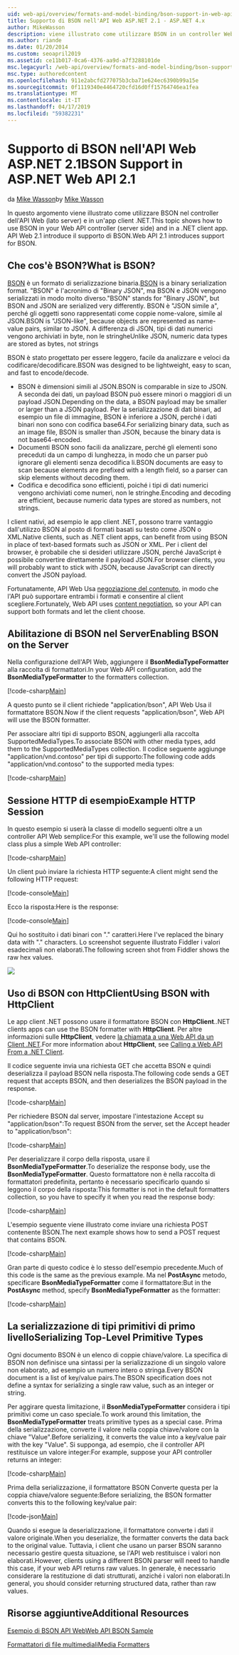 ```yaml
---
uid: web-api/overview/formats-and-model-binding/bson-support-in-web-api-21
title: Supporto di BSON nell'API Web ASP.NET 2.1 - ASP.NET 4.x
author: MikeWasson
description: viene illustrato come utilizzare BSON in un controller Web API (lato server) e in un'app client .NET per ASP.NET 4.x.
ms.author: riande
ms.date: 01/20/2014
ms.custom: seoapril2019
ms.assetid: ce11b017-0ca6-4376-aa9d-a7f3288101de
msc.legacyurl: /web-api/overview/formats-and-model-binding/bson-support-in-web-api-21
msc.type: authoredcontent
ms.openlocfilehash: 911e2abcfd277075b3cba71e624ec6390b99a15e
ms.sourcegitcommit: 0f1119340e4464720cfd16d0ff15764746ea1fea
ms.translationtype: MT
ms.contentlocale: it-IT
ms.lasthandoff: 04/17/2019
ms.locfileid: "59382231"
---
```

# <a name="bson-support-in-aspnet-web-api-21"></a><span data-ttu-id="b7c30-103">Supporto di BSON nell'API Web ASP.NET 2.1</span><span class="sxs-lookup"><span data-stu-id="b7c30-103">BSON Support in ASP.NET Web API 2.1</span></span>

<span data-ttu-id="b7c30-104">da [Mike Wasson](https://github.com/MikeWasson)</span><span class="sxs-lookup"><span data-stu-id="b7c30-104">by [Mike Wasson](https://github.com/MikeWasson)</span></span>

<span data-ttu-id="b7c30-105">In questo argomento viene illustrato come utilizzare BSON nel controller dell'API Web (lato server) e in un'app client .NET.</span><span class="sxs-lookup"><span data-stu-id="b7c30-105">This topic shows how to use BSON in your Web API controller (server side) and in a .NET client app.</span></span> <span data-ttu-id="b7c30-106">API Web 2.1 introduce il supporto di BSON.</span><span class="sxs-lookup"><span data-stu-id="b7c30-106">Web API 2.1 introduces support for BSON.</span></span> 

## <a name="what-is-bson"></a><span data-ttu-id="b7c30-107">Che cos'è BSON?</span><span class="sxs-lookup"><span data-stu-id="b7c30-107">What is BSON?</span></span>

<span data-ttu-id="b7c30-108">[BSON](http://bsonspec.org/) è un formato di serializzazione binaria.</span><span class="sxs-lookup"><span data-stu-id="b7c30-108">[BSON](http://bsonspec.org/) is a binary serialization format.</span></span> <span data-ttu-id="b7c30-109">"BSON" è l'acronimo di "Binary JSON", ma BSON e JSON vengono serializzati in modo molto diverso.</span><span class="sxs-lookup"><span data-stu-id="b7c30-109">"BSON" stands for "Binary JSON", but BSON and JSON are serialized very differently.</span></span> <span data-ttu-id="b7c30-110">BSON è "JSON simile a", perché gli oggetti sono rappresentati come coppie nome-valore, simile al JSON.</span><span class="sxs-lookup"><span data-stu-id="b7c30-110">BSON is "JSON-like", because objects are represented as name-value pairs, similar to JSON.</span></span> <span data-ttu-id="b7c30-111">A differenza di JSON, tipi di dati numerici vengono archiviati in byte, non le stringhe</span><span class="sxs-lookup"><span data-stu-id="b7c30-111">Unlike JSON, numeric data types are stored as bytes, not strings</span></span>

<span data-ttu-id="b7c30-112">BSON è stato progettato per essere leggero, facile da analizzare e veloci da codificare/decodificare.</span><span class="sxs-lookup"><span data-stu-id="b7c30-112">BSON was designed to be lightweight, easy to scan, and fast to encode/decode.</span></span>

- <span data-ttu-id="b7c30-113">BSON è dimensioni simili al JSON.</span><span class="sxs-lookup"><span data-stu-id="b7c30-113">BSON is comparable in size to JSON.</span></span> <span data-ttu-id="b7c30-114">A seconda dei dati, un payload BSON può essere minori o maggiori di un payload JSON.</span><span class="sxs-lookup"><span data-stu-id="b7c30-114">Depending on the data, a BSON payload may be smaller or larger than a JSON payload.</span></span> <span data-ttu-id="b7c30-115">Per la serializzazione di dati binari, ad esempio un file di immagine, BSON è inferiore a JSON, perché i dati binari non sono con codifica base64.</span><span class="sxs-lookup"><span data-stu-id="b7c30-115">For serializing binary data, such as an image file, BSON is smaller than JSON, because the binary data is not base64-encoded.</span></span>
- <span data-ttu-id="b7c30-116">Documenti BSON sono facili da analizzare, perché gli elementi sono preceduti da un campo di lunghezza, in modo che un parser può ignorare gli elementi senza decodifica li.</span><span class="sxs-lookup"><span data-stu-id="b7c30-116">BSON documents are easy to scan because elements are prefixed with a length field, so a parser can skip elements without decoding them.</span></span>
- <span data-ttu-id="b7c30-117">Codifica e decodifica sono efficienti, poiché i tipi di dati numerici vengono archiviati come numeri, non le stringhe.</span><span class="sxs-lookup"><span data-stu-id="b7c30-117">Encoding and decoding are efficient, because numeric data types are stored as numbers, not strings.</span></span>

<span data-ttu-id="b7c30-118">I client nativi, ad esempio le app client .NET, possono trarre vantaggio dall'utilizzo BSON al posto di formati basati su testo come JSON o XML.</span><span class="sxs-lookup"><span data-stu-id="b7c30-118">Native clients, such as .NET client apps, can benefit from using BSON in place of text-based formats such as JSON or XML.</span></span> <span data-ttu-id="b7c30-119">Per i client del browser, è probabile che si desideri utilizzare JSON, perché JavaScript è possibile convertire direttamente il payload JSON.</span><span class="sxs-lookup"><span data-stu-id="b7c30-119">For browser clients, you will probably want to stick with JSON, because JavaScript can directly convert the JSON payload.</span></span>

<span data-ttu-id="b7c30-120">Fortunatamente, API Web Usa [negoziazione del contenuto](content-negotiation.md), in modo che l'API può supportare entrambi i formati e consentire al client scegliere.</span><span class="sxs-lookup"><span data-stu-id="b7c30-120">Fortunately, Web API uses [content negotiation](content-negotiation.md), so your API can support both formats and let the client choose.</span></span>

## <a name="enabling-bson-on-the-server"></a><span data-ttu-id="b7c30-121">Abilitazione di BSON nel Server</span><span class="sxs-lookup"><span data-stu-id="b7c30-121">Enabling BSON on the Server</span></span>

<span data-ttu-id="b7c30-122">Nella configurazione dell'API Web, aggiungere il **BsonMediaTypeFormatter** alla raccolta di formattatori.</span><span class="sxs-lookup"><span data-stu-id="b7c30-122">In your Web API configuration, add the **BsonMediaTypeFormatter** to the formatters collection.</span></span>

[!code-csharp[Main](bson-support-in-web-api-21/samples/sample1.cs)]

<span data-ttu-id="b7c30-123">A questo punto se il client richiede "application/bson", API Web Usa il formattatore BSON.</span><span class="sxs-lookup"><span data-stu-id="b7c30-123">Now if the client requests "application/bson", Web API will use the BSON formatter.</span></span>

<span data-ttu-id="b7c30-124">Per associare altri tipi di supporto BSON, aggiungerli alla raccolta SupportedMediaTypes.</span><span class="sxs-lookup"><span data-stu-id="b7c30-124">To associate BSON with other media types, add them to the SupportedMediaTypes collection.</span></span> <span data-ttu-id="b7c30-125">Il codice seguente aggiunge "application/vnd.contoso" per tipi di supporto:</span><span class="sxs-lookup"><span data-stu-id="b7c30-125">The following code adds "application/vnd.contoso" to the supported media types:</span></span>

[!code-csharp[Main](bson-support-in-web-api-21/samples/sample2.cs)]

## <a name="example-http-session"></a><span data-ttu-id="b7c30-126">Sessione HTTP di esempio</span><span class="sxs-lookup"><span data-stu-id="b7c30-126">Example HTTP Session</span></span>

<span data-ttu-id="b7c30-127">In questo esempio si userà la classe di modello seguenti oltre a un controller API Web semplice:</span><span class="sxs-lookup"><span data-stu-id="b7c30-127">For this example, we'll use the following model class plus a simple Web API controller:</span></span>

[!code-csharp[Main](bson-support-in-web-api-21/samples/sample3.cs)]

<span data-ttu-id="b7c30-128">Un client può inviare la richiesta HTTP seguente:</span><span class="sxs-lookup"><span data-stu-id="b7c30-128">A client might send the following HTTP request:</span></span>

[!code-console[Main](bson-support-in-web-api-21/samples/sample4.cmd)]

<span data-ttu-id="b7c30-129">Ecco la risposta:</span><span class="sxs-lookup"><span data-stu-id="b7c30-129">Here is the response:</span></span>

[!code-console[Main](bson-support-in-web-api-21/samples/sample5.cmd)]

<span data-ttu-id="b7c30-130">Qui ho sostituito i dati binari con &quot;.&quot; caratteri.</span><span class="sxs-lookup"><span data-stu-id="b7c30-130">Here I've replaced the binary data with &quot;.&quot; characters.</span></span> <span data-ttu-id="b7c30-131">Lo screenshot seguente illustrato Fiddler i valori esadecimali non elaborati.</span><span class="sxs-lookup"><span data-stu-id="b7c30-131">The following screen shot from Fiddler shows the raw hex values.</span></span>

[![](bson-support-in-web-api-21/_static/image2.png)](bson-support-in-web-api-21/_static/image1.png)

## <a name="using-bson-with-httpclient"></a><span data-ttu-id="b7c30-132">Uso di BSON con HttpClient</span><span class="sxs-lookup"><span data-stu-id="b7c30-132">Using BSON with HttpClient</span></span>

<span data-ttu-id="b7c30-133">Le app client .NET possono usare il formattatore BSON con **HttpClient**.</span><span class="sxs-lookup"><span data-stu-id="b7c30-133">.NET clients apps can use the BSON formatter with **HttpClient**.</span></span> <span data-ttu-id="b7c30-134">Per altre informazioni sulle **HttpClient**, vedere [la chiamata a una Web API da un Client .NET](../advanced/calling-a-web-api-from-a-net-client.md).</span><span class="sxs-lookup"><span data-stu-id="b7c30-134">For more information about **HttpClient**, see [Calling a Web API From a .NET Client](../advanced/calling-a-web-api-from-a-net-client.md).</span></span>

<span data-ttu-id="b7c30-135">Il codice seguente invia una richiesta GET che accetta BSON e quindi deserializza il payload BSON nella risposta.</span><span class="sxs-lookup"><span data-stu-id="b7c30-135">The following code sends a GET request that accepts BSON, and then deserializes the BSON payload in the response.</span></span>

[!code-csharp[Main](bson-support-in-web-api-21/samples/sample6.cs)]

<span data-ttu-id="b7c30-136">Per richiedere BSON dal server, impostare l'intestazione Accept su "application/bson":</span><span class="sxs-lookup"><span data-stu-id="b7c30-136">To request BSON from the server, set the Accept header to "application/bson":</span></span>

[!code-csharp[Main](bson-support-in-web-api-21/samples/sample7.cs)]

<span data-ttu-id="b7c30-137">Per deserializzare il corpo della risposta, usare il **BsonMediaTypeFormatter**.</span><span class="sxs-lookup"><span data-stu-id="b7c30-137">To deserialize the response body, use the **BsonMediaTypeFormatter**.</span></span> <span data-ttu-id="b7c30-138">Questo formattatore non è nella raccolta di formattatori predefinita, pertanto è necessario specificarlo quando si leggono il corpo della risposta:</span><span class="sxs-lookup"><span data-stu-id="b7c30-138">This formatter is not in the default formatters collection, so you have to specify it when you read the response body:</span></span>

[!code-csharp[Main](bson-support-in-web-api-21/samples/sample8.cs)]

<span data-ttu-id="b7c30-139">L'esempio seguente viene illustrato come inviare una richiesta POST contenente BSON.</span><span class="sxs-lookup"><span data-stu-id="b7c30-139">The next example shows how to send a POST request that contains BSON.</span></span>

[!code-csharp[Main](bson-support-in-web-api-21/samples/sample9.cs)]

<span data-ttu-id="b7c30-140">Gran parte di questo codice è lo stesso dell'esempio precedente.</span><span class="sxs-lookup"><span data-stu-id="b7c30-140">Much of this code is the same as the previous example.</span></span> <span data-ttu-id="b7c30-141">Ma nel **PostAsync** metodo, specificare **BsonMediaTypeFormatter** come il formattatore:</span><span class="sxs-lookup"><span data-stu-id="b7c30-141">But in the **PostAsync** method, specify **BsonMediaTypeFormatter** as the formatter:</span></span>

[!code-csharp[Main](bson-support-in-web-api-21/samples/sample10.cs)]

## <a name="serializing-top-level-primitive-types"></a><span data-ttu-id="b7c30-142">La serializzazione di tipi primitivi di primo livello</span><span class="sxs-lookup"><span data-stu-id="b7c30-142">Serializing Top-Level Primitive Types</span></span>

<span data-ttu-id="b7c30-143">Ogni documento BSON è un elenco di coppie chiave/valore. La specifica di BSON non definisce una sintassi per la serializzazione di un singolo valore non elaborato, ad esempio un numero intero o stringa.</span><span class="sxs-lookup"><span data-stu-id="b7c30-143">Every BSON document is a list of key/value pairs.The BSON specification does not define a syntax for serializing a single raw value, such as an integer or string.</span></span>

<span data-ttu-id="b7c30-144">Per aggirare questa limitazione, il **BsonMediaTypeFormatter** considera i tipi primitivi come un caso speciale.</span><span class="sxs-lookup"><span data-stu-id="b7c30-144">To work around this limitation, the **BsonMediaTypeFormatter** treats primitive types as a special case.</span></span> <span data-ttu-id="b7c30-145">Prima della serializzazione, converte il valore nella coppia chiave/valore con la chiave "Value".</span><span class="sxs-lookup"><span data-stu-id="b7c30-145">Before serializing, it converts the value into a key/value pair with the key "Value".</span></span> <span data-ttu-id="b7c30-146">Si supponga, ad esempio, che il controller API restituisce un valore integer:</span><span class="sxs-lookup"><span data-stu-id="b7c30-146">For example, suppose your API controller returns an integer:</span></span>

[!code-csharp[Main](bson-support-in-web-api-21/samples/sample11.cs)]

<span data-ttu-id="b7c30-147">Prima della serializzazione, il formattatore BSON Converte questa per la coppia chiave/valore seguente:</span><span class="sxs-lookup"><span data-stu-id="b7c30-147">Before serializing, the BSON formatter converts this to the following key/value pair:</span></span>

[!code-json[Main](bson-support-in-web-api-21/samples/sample12.json)]

<span data-ttu-id="b7c30-148">Quando si esegue la deserializzazione, il formattatore converte i dati il valore originale.</span><span class="sxs-lookup"><span data-stu-id="b7c30-148">When you deserialize, the formatter converts the data back to the original value.</span></span> <span data-ttu-id="b7c30-149">Tuttavia, i client che usano un parser BSON saranno necessario gestire questa situazione, se l'API web restituisce i valori non elaborati.</span><span class="sxs-lookup"><span data-stu-id="b7c30-149">However, clients using a different BSON parser will need to handle this case, if your web API returns raw values.</span></span> <span data-ttu-id="b7c30-150">In generale, è necessario considerare la restituzione di dati strutturati, anziché i valori non elaborati.</span><span class="sxs-lookup"><span data-stu-id="b7c30-150">In general, you should consider returning structured data, rather than raw values.</span></span>

## <a name="additional-resources"></a><span data-ttu-id="b7c30-151">Risorse aggiuntive</span><span class="sxs-lookup"><span data-stu-id="b7c30-151">Additional Resources</span></span>

[<span data-ttu-id="b7c30-152">Esempio di BSON API Web</span><span class="sxs-lookup"><span data-stu-id="b7c30-152">Web API BSON Sample</span></span>](https://aspnet.codeplex.com/SourceControl/latest#Samples/WebApi/BSONSample/)

[<span data-ttu-id="b7c30-153">Formattatori di file multimediali</span><span class="sxs-lookup"><span data-stu-id="b7c30-153">Media Formatters</span></span>](media-formatters.md)
